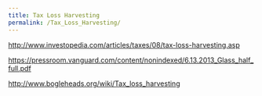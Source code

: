 ```yaml
---
title: Tax Loss Harvesting
permalink: /Tax_Loss_Harvesting/
---
```


<http://www.investopedia.com/articles/taxes/08/tax-loss-harvesting.asp>

<https://pressroom.vanguard.com/content/nonindexed/6.13.2013_Glass_half_full.pdf>

<http://www.bogleheads.org/wiki/Tax_loss_harvesting>